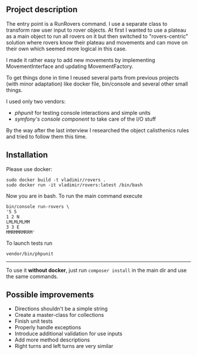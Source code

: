 ## Project description
The entry point is a RunRovers command. I use a separate class to transform raw user input to rover objects.
At first I wanted to use a plateau as a main object to run all rovers on it but then switched to "rovers-centric" solution
where rovers know their plateau and movements and can move on their own which seemed more logical in this case.

I made it rather easy to add new movements by implementing MovementInterface and updating MovementFactory.

To get things done in time I reused several parts from previous projects (with minor adaptation) like docker file, bin/console
and several other small things.

I used only two vendors:
- *phpunit* for testing console interactions and simple units
- *symfony's console component* to take care of the I/O stuff

By the way after the last interview I researched the object calisthenics rules and tried to follow them this time.

## Installation

Please use docker:
```
sudo docker build -t vladimir/rovers .
sudo docker run -it vladimir/rovers:latest /bin/bash
```

Now you are in bash. To run the main command execute
```
bin/console run-rovers \
'5 5
1 2 N
LMLMLMLMM
3 3 E
MMRMMRMRRM'
```
To launch tests run
```
vendor/bin/phpunit
```

---
To use it **without docker**, just run ```composer install``` in the main dir and use the same commands.


## Possible improvements
 - Directions shouldn't be a simple string
 - Create a master-class for collections
 - Finish unit tests
 - Properly handle exceptions
 - Introduce additional validation for use inputs
 - Add more method descriptions
 - Right turns and left turns are very similar
